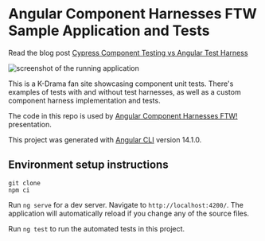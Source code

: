# Angular Component Harnesses FTW Sample Application and Tests

Read the blog post [Cypress Component Testing vs Angular Test Harness](https://glebbahmutov.com/blog/cypress-component-testing-vs-angular-test-harness/)

![screenshot of the running application](cover.jpg)

This is a K-Drama fan site showcasing component unit tests. There's examples of tests with and without test harnesses, as well as a custom component harness implementation and tests.

The code in this repo is used by [Angular Component Harnesses FTW!](https://componentharnessesftw.alisaduncan.dev/) presentation.

This project was generated with [Angular CLI](https://github.com/angular/angular-cli) version 14.1.0.

## Environment setup instructions

```console
git clone
npm ci
```

Run `ng serve` for a dev server. Navigate to `http://localhost:4200/`. The application will automatically reload if you change any of the source files.

Run `ng test` to run the automated tests in this project.
